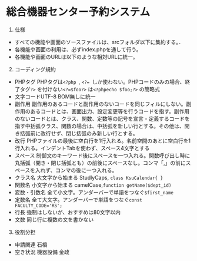 # 総合機器センター予約システム
1. 仕様
 - すべての機能や画面のソースファイルは、srcフォルダ以下に集約する。．
 - 各機能や画面の利用は、必ずindex.phpを通して行う。
 - 各機能や画面のURLは以下のような相対URLに統一。

2. コーディング規約
- PHPタグ PHPタグは`<?php `, `<?= `しか使わない。PHPコードのみの場合、終了タグ`?>` を付けない`<?=$foo?>` は`<?phpecho $foo;?>` の簡略式
- 文字コードUTF-8 BOM無しに統一
- 副作用 副作用のあるコードと副作用のないコードを同じフィルにしない。副作用のあるコードとは、画面出力、設定変更等を行うコードを指す。副作用のないコードとは、クラス、関数、定数等の記号を宣言・定義するコードを指す中括弧クラス、関数の場合は、中括弧を新しい行とする。その他は、開き括弧前に改行せず、閉じ括弧のみ新しい行とする。
- 改行 PHPファイルの最後に空白行を1行入れる。名前空間のあとに空白行を1行入れる。インデントTabを使わず、スペース4文字とする
- スペース 制御文のキーワード後にスペースを一つ入れる。関数呼び出し時に丸括弧（開き・閉じ括弧とも）の前後にスペースなし。コンマ「,」の前にスペースを入れず、コンマの後に一つ入れる。
- クラス名 大文字から始まる StudlyCaps, `class KsuCalendar{ }`
- 関数名 小文字から始まる camelCase,`function getName($dept_id)`
- 変数・引数名 全て小文字。アンダーバーで単語をつなぐ`$first_name`
- 定数名 全て大文字。アンダーバーで単語をつなぐ`const FACULTY_CODE='RS';`
- 行長 強制はしないが、おすすめは80文字以内 
- 文数 同じ行に複数の文を書かない

3. 役割分担
- 申請関連 石橋
- 空き状況 機器設備 金政
